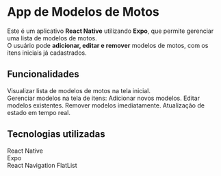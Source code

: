 # App de Modelos de Motos

Este é um aplicativo **React Native** utilizando **Expo**, que permite gerenciar uma lista de modelos de motos.  
O usuário pode **adicionar, editar e remover** modelos de motos, com os itens iniciais já cadastrados.

## Funcionalidades

Visualizar lista de modelos de motos na tela inicial.  
Gerenciar modelos na tela de itens:
Adicionar novos modelos.
Editar modelos existentes.
Remover modelos imediatamente.
Atualização de estado em tempo real.

## Tecnologias utilizadas

React Native  
Expo  
React Navigation 
FlatList 
